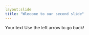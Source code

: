 ```yaml
---
layout:slide
title: "Wlecome to our second slide"
---
```


Your text
Use the left arrow to go back!
